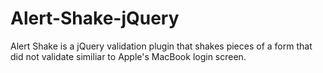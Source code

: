 Alert-Shake-jQuery
==================

Alert Shake is a jQuery validation plugin that shakes pieces of a form that did not validate similiar to Apple's MacBook login screen.